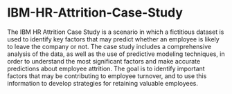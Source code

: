# IBM-HR-Attrition-Case-Study
The IBM HR Attrition Case Study is a scenario in which a fictitious dataset is used to identify key factors that may predict whether an employee is likely to leave the company or not. The case study includes a comprehensive analysis of the data, as well as the use of predictive modeling techniques, in order to understand the most significant factors and make accurate predictions about employee attrition. The goal is to identify important factors that may be contributing to employee turnover, and to use this information to develop strategies for retaining valuable employees.
